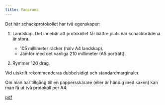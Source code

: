 ```yaml
---
title: Panorama
---
```


Det här schackprotokollet har två egenskaper:

1. Landskap. Det innebär att protokollet får bättre plats när schackbrädena är stora.
	* 105 millimeter räcker (halv A4 landskap).
	* Jämför med det vanliga 210 millimeter (A5 porträtt).

2. Rymmer 120 drag.

Vid utskrift rekommenderas dubbelsidigt och standardmarginaler.

Om man har tillgång till en pappersskärare (eller är händig med saxen) kan man få ut två protokoll per A4.

[pdf](Panorama.pdf)